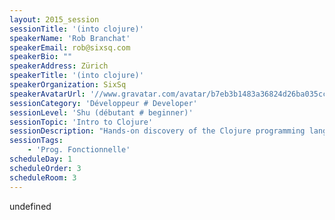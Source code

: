 ```yaml
---
layout: 2015_session
sessionTitle: '(into clojure)'
speakerName: 'Rob Branchat'
speakerEmail: rob@sixsq.com
speakerBio: ""
speakerAddress: Zürich
speakerTitle: '(into clojure)'
speakerOrganization: SixSq
speakerAvatarUrl: '//www.gravatar.com/avatar/b7eb3b1483a36824d26ba035ccc3ea4f?size=200&default=mm'
sessionCategory: 'Développeur # Developer'
sessionLevel: 'Shu (débutant # beginner)'
sessionTopic: 'Intro to Clojure'
sessionDescription: "Hands-on discovery of the Clojure programming language for developers, i.e. REPL instead of slides. No previous knowledge of the language is required.\n\n"
sessionTags:
    - 'Prog. Fonctionnelle'
scheduleDay: 1
scheduleOrder: 3
scheduleRoom: 3
---
```


undefined
